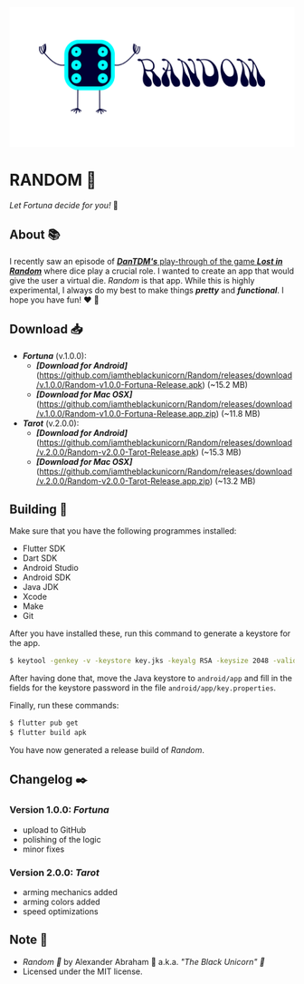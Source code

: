 <p align="center">
 <img src="/assets/images/banner.png"/>
</p>

# RANDOM :game_die:

*Let Fortuna decide for you!* :game_die:

## About :books:

I recently saw an episode of [***DanTDM's*** play-through of the game ***Lost in Random***](https://youtu.be/zyjdhzgMzsk) where dice play a crucial role.
I wanted to create an app that would give the user a virtual die. *Random* is that app. While this is highly experimental,
I always do my best to make things ***pretty*** and ***functional***. I hope you have fun! :heart: :unicorn:

## Download :inbox_tray:

- ***Fortuna*** (v.1.0.0):
  - ***[Download for Android]*** (https://github.com/iamtheblackunicorn/Random/releases/download/v.1.0.0/Random-v1.0.0-Fortuna-Release.apk) (~15.2 MB)
  - ***[Download for Mac OSX]*** (https://github.com/iamtheblackunicorn/Random/releases/download/v.1.0.0/Random-v1.0.0-Fortuna-Release.app.zip) (~11.8 MB)
- ***Tarot*** (v.2.0.0):
  - ***[Download for Android]*** (https://github.com/iamtheblackunicorn/Random/releases/download/v.2.0.0/Random-v2.0.0-Tarot-Release.apk) (~15.3 MB)
  - ***[Download for Mac OSX]*** (https://github.com/iamtheblackunicorn/Random/releases/download/v.2.0.0/Random-v2.0.0-Tarot-Release.app.zip) (~13.2 MB)

## Building :hammer:

Make sure that you have the following programmes installed:

- Flutter SDK
- Dart SDK
- Android Studio
- Android SDK
- Java JDK
- Xcode
- Make
- Git

After you have installed these, run this command to generate a keystore for the app.

```bash
$ keytool -genkey -v -keystore key.jks -keyalg RSA -keysize 2048 -validity 10000 -alias key
```

After having done that, move the Java keystore to `android/app` and fill in the fields for the keystore password in the file `android/app/key.properties`.

Finally, run these commands:

```bash
$ flutter pub get
$ flutter build apk
```

You have now generated a release build of *Random*.

## Changelog :black_nib:

### Version 1.0.0: ***Fortuna***

- upload to GitHub
- polishing of the logic
- minor fixes

### Version 2.0.0: ***Tarot***

- arming mechanics added
- arming colors added
- speed optimizations

## Note :scroll:

- *Random :game_die:* by Alexander Abraham :black_heart: a.k.a. *"The Black Unicorn" :unicorn:*
- Licensed under the MIT license.
